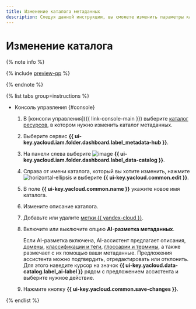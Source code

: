 ```yaml
---
title: Изменение каталога метаданных
description: Следуя данной инструкции, вы сможете изменить параметры каталога метаданных в {{ data-catalog-full-name }}.
---
```


# Изменение каталога


{% note info %}

{% include [preview-pp](../../../_includes/preview-pp.md) %}

{% endnote %}


{% list tabs group=instructions %}

- Консоль управления {#console}

    1. В [консоли управления]({{ link-console-main }}) выберите [каталог ресурсов](../../../resource-manager/concepts/resources-hierarchy.md#folder), в котором нужно изменить каталог метаданных.
    1. Выберите сервис **{{ ui-key.yacloud.iam.folder.dashboard.label_metadata-hub }}**.
    1. На панели слева выберите ![image](../../../_assets/console-icons/folder-magnifier.svg) **{{ ui-key.yacloud.iam.folder.dashboard.label_data-catalog }}**.
    1. Справа от имени каталога, который вы хотите изменить, нажмите ![horizontal-ellipsis](../../../_assets/horizontal-ellipsis.svg) и выберите **{{ ui-key.yacloud.common.edit }}**.
    1. В поле **{{ ui-key.yacloud.common.name }}** укажите новое имя каталога.
    1. Измените описание каталога.
    1. Добавьте или удалите [метки {{ yandex-cloud }}](../../../resource-manager/concepts/labels.md).
    1. Включите или выключите опцию **AI-разметка метаданных**.
    
        Если AI-разметка включена, AI-ассистент предлагает описания, [домены](../../concepts/data-catalog.md#domains-and-subdomains), [классификации и теги](../../concepts/data-catalog.md#classifications-and-tags), [глоссарии и термины](../../concepts/data-catalog.md#glossaries-and-terms), а также размечает с их помощью ваши метаданные. Предложения ассистента можно подтвердить, отредактировать или отклонить. Для этого наведите курсор на значок **{{ ui-key.yacloud.data-catalog.label_ai-label }}** рядом с предложением ассистента и выберите нужное действие.

    1. Нажмите кнопку **{{ ui-key.yacloud.common.save-changes }}**.

{% endlist %}
